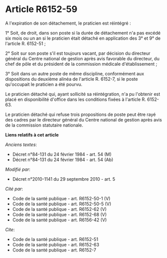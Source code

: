 # Article R6152-59

A l'expiration de son détachement, le praticien est réintégré : 

1° Soit, de droit, dans son poste si la durée de détachement n'a pas excédé six mois ou un an si le praticien était détaché
en application des 3° et 9° de l'article R. 6152-51 ; 

2° Soit sur son poste s'il est toujours vacant, par décision du directeur général du Centre national de gestion après avis
favorable du directeur, du chef de pôle et du président de la commission médicale d'établissement ; 

3° Soit dans un autre poste de même discipline, conformément aux dispositions du deuxième alinéa de l'article R. 6152-7, si
le poste qu'occupait le praticien a été pourvu. 

Le praticien détaché qui, ayant sollicité sa réintégration, n'a pu l'obtenir est placé en disponibilité d'office dans les
conditions fixées à l'article R. 6152-63. 

Le praticien détaché qui refuse trois propositions de poste peut être rayé des cadres par le directeur général du Centre
national de gestion après avis de la commission statutaire nationale.

**Liens relatifs à cet article**

_Anciens textes_:

  - Décret n°84-131 du 24 février 1984 - art. 54 (M)
  - Décret n°84-131 du 24 février 1984 - art. 54 (Ab)

_Modifié par_:

  - Décret n°2010-1141 du 29 septembre 2010 - art. 5

_Cité par_:

  - Code de la santé publique - art. R6152-50-1 (V)
  - Code de la santé publique - art. R6152-50-5 (V)
  - Code de la santé publique - art. R6152-62 (V)
  - Code de la santé publique - art. R6152-68 (V)
  - Code de la santé publique - art. R6156-42 (V)

_Cite_:

  - Code de la santé publique - art. R6152-51
  - Code de la santé publique - art. R6152-63
  - Code de la santé publique - art. R6152-7
